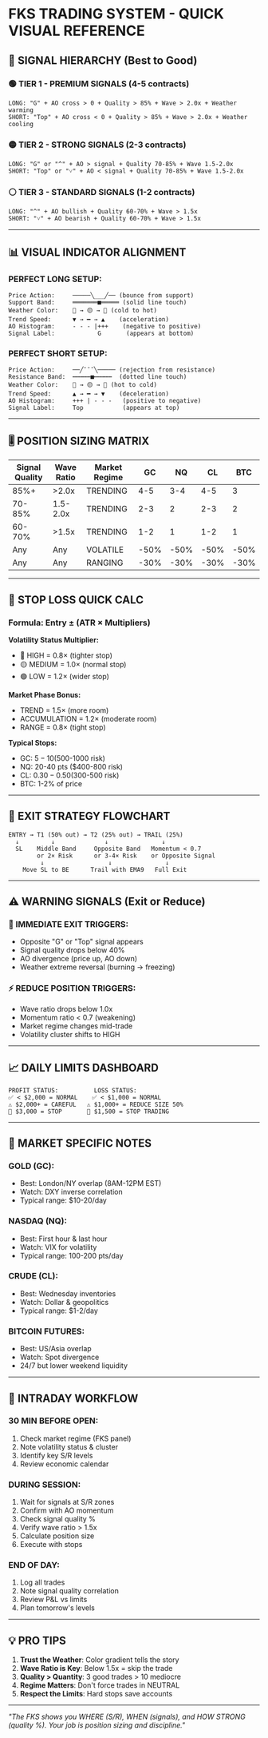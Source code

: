 # FKS TRADING SYSTEM - QUICK VISUAL REFERENCE

## 🎯 SIGNAL HIERARCHY (Best to Good)

### 🟢 TIER 1 - PREMIUM SIGNALS (4-5 contracts)
```
LONG: "G" + AO cross > 0 + Quality > 85% + Wave > 2.0x + Weather warming
SHORT: "Top" + AO cross < 0 + Quality > 85% + Wave > 2.0x + Weather cooling
```

### 🟡 TIER 2 - STRONG SIGNALS (2-3 contracts)
```
LONG: "G" or "^" + AO > signal + Quality 70-85% + Wave 1.5-2.0x
SHORT: "Top" or "˅" + AO < signal + Quality 70-85% + Wave 1.5-2.0x
```

### ⚪ TIER 3 - STANDARD SIGNALS (1-2 contracts)
```
LONG: "^" + AO bullish + Quality 60-70% + Wave > 1.5x
SHORT: "˅" + AO bearish + Quality 60-70% + Wave > 1.5x
```

---

## 📊 VISUAL INDICATOR ALIGNMENT

### PERFECT LONG SETUP:
```
Price Action:     ─────╲___╱── (bounce from support)
Support Band:     ═══════■═════ (solid line touch)
Weather Color:    🔵 → 🟡 → 🔴 (cold to hot)
Trend Speed:      ▼ → ━ → ▲    (acceleration)
AO Histogram:     - - - |+++    (negative to positive)
Signal Label:            G       (appears at bottom)
```

### PERFECT SHORT SETUP:
```
Price Action:     ──╱ˉˉˉ╲───── (rejection from resistance)
Resistance Band:  ┅┅┅┅┅■┅┅┅┅┅  (dotted line touch)
Weather Color:    🔴 → 🟡 → 🔵 (hot to cold)  
Trend Speed:      ▲ → ━ → ▼    (deceleration)
AO Histogram:     +++ | - - -   (positive to negative)
Signal Label:     Top           (appears at top)
```

---

## 🎚️ POSITION SIZING MATRIX

| Signal Quality | Wave Ratio | Market Regime | GC | NQ | CL | BTC |
|---------------|------------|---------------|----|----|----|----- |
| 85%+ | >2.0x | TRENDING | 4-5 | 3-4 | 4-5 | 3 |
| 70-85% | 1.5-2.0x | TRENDING | 2-3 | 2 | 2-3 | 2 |
| 60-70% | >1.5x | TRENDING | 1-2 | 1 | 1-2 | 1 |
| Any | Any | VOLATILE | -50% | -50% | -50% | -50% |
| Any | Any | RANGING | -30% | -30% | -30% | -30% |

---

## 🛑 STOP LOSS QUICK CALC

### Formula: Entry ± (ATR × Multipliers)

**Volatility Status Multiplier:**
- 🔴 HIGH = 0.8× (tighter stop)
- 🟡 MEDIUM = 1.0× (normal stop)
- 🟢 LOW = 1.2× (wider stop)

**Market Phase Bonus:**
- TREND = 1.5× (more room)
- ACCUMULATION = 1.2× (moderate room)
- RANGE = 0.8× (tight stop)

**Typical Stops:**
- GC: $5-10 ($500-1000 risk)
- NQ: 20-40 pts ($400-800 risk)
- CL: $0.30-0.50 ($300-500 risk)
- BTC: 1-2% of price

---

## 🎯 EXIT STRATEGY FLOWCHART

```
ENTRY → T1 (50% out) → T2 (25% out) → TRAIL (25%)
  ↓         ↓              ↓               ↓
  SL    Middle Band     Opposite Band   Momentum < 0.7
        or 2× Risk      or 3-4× Risk    or Opposite Signal
         ↓                  ↓               ↓
    Move SL to BE      Trail with EMA9   Full Exit
```

---

## ⚠️ WARNING SIGNALS (Exit or Reduce)

### 🚨 IMMEDIATE EXIT TRIGGERS:
- Opposite "G" or "Top" signal appears
- Signal quality drops below 40%
- AO divergence (price up, AO down)
- Weather extreme reversal (burning → freezing)

### ⚡ REDUCE POSITION TRIGGERS:
- Wave ratio drops below 1.0x
- Momentum ratio < 0.7 (weakening)
- Market regime changes mid-trade
- Volatility cluster shifts to HIGH

---

## 📈 DAILY LIMITS DASHBOARD

```
PROFIT STATUS:          LOSS STATUS:
✅ < $2,000 = NORMAL    ✅ < $1,000 = NORMAL
⚠️ $2,000+ = CAREFUL   ⚠️ $1,000+ = REDUCE SIZE 50%
🛑 $3,000 = STOP       🛑 $1,500 = STOP TRADING
```

---

## 🎪 MARKET SPECIFIC NOTES

### GOLD (GC):
- Best: London/NY overlap (8AM-12PM EST)
- Watch: DXY inverse correlation
- Typical range: $10-20/day

### NASDAQ (NQ):
- Best: First hour & last hour
- Watch: VIX for volatility
- Typical range: 100-200 pts/day

### CRUDE (CL):
- Best: Wednesday inventories
- Watch: Dollar & geopolitics
- Typical range: $1-2/day

### BITCOIN FUTURES:
- Best: US/Asia overlap
- Watch: Spot divergence
- 24/7 but lower weekend liquidity

---

## 🔄 INTRADAY WORKFLOW

### 30 MIN BEFORE OPEN:
1. Check market regime (FKS panel)
2. Note volatility status & cluster
3. Identify key S/R levels
4. Review economic calendar

### DURING SESSION:
1. Wait for signals at S/R zones
2. Confirm with AO momentum
3. Check signal quality %
4. Verify wave ratio > 1.5x
5. Calculate position size
6. Execute with stops

### END OF DAY:
1. Log all trades
2. Note signal quality correlation
3. Review P&L vs limits
4. Plan tomorrow's levels

---

## 💡 PRO TIPS

1. **Trust the Weather**: Color gradient tells the story
2. **Wave Ratio is Key**: Below 1.5x = skip the trade
3. **Quality > Quantity**: 3 good trades > 10 mediocre
4. **Regime Matters**: Don't force trades in NEUTRAL
5. **Respect the Limits**: Hard stops save accounts

---

*"The FKS shows you WHERE (S/R), WHEN (signals), and HOW STRONG (quality %). Your job is position sizing and discipline."*